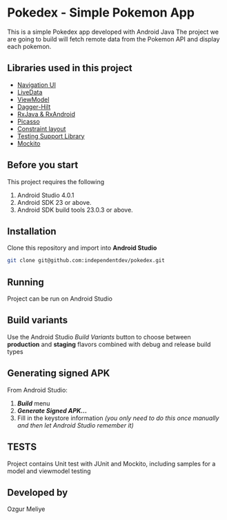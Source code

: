 # Pokedex - Simple Pokemon App
This is a simple Pokedex app developed with Android Java
The project we are going to build will fetch remote data from the Pokemon API and display each pokemon.

## Libraries used in this project
- [Navigation UI](https://developer.android.com/guide/navigation)
- [LiveData](https://developer.android.com/topic/libraries/architecture/livedata.html)
- [ViewModel](https://developer.android.com/topic/libraries/architecture/viewmodel.html)
- [Dagger-Hilt](https://dagger.dev/hilt/)
- [RxJava & RxAndroid](https://github.com/ReactiveX/RxAndroid)
- [Picasso](https://square.github.io/picasso/)
- [Constraint layout](https://developer.android.com/training/constraint-layout/index.html)
- [Testing Support Library](https://developer.android.com/topic/libraries/testing-support-library/index.html)
- [Mockito](https://github.com/mockito/mockito)

## Before you start
This project requires the following

1. Android Studio 4.0.1
2. Android SDK 23 or above.
3. Android SDK build tools 23.0.3 or above.

## Installation
Clone this repository and import into **Android Studio**
```bash
git clone git@github.com:independentdev/pokedex.git
```

## Running
Project can be run on Android Studio

## Build variants
Use the Android Studio *Build Variants* button to choose between **production** and **staging** flavors combined with debug and release build types

## Generating signed APK
From Android Studio:
1. ***Build*** menu
2. ***Generate Signed APK...***
3. Fill in the keystore information *(you only need to do this once manually and then let Android Studio remember it)*

## TESTS
Project contains Unit test with JUnit and Mockito, including samples for a model and viewmodel testing 

## Developed by
Ozgur Meliye